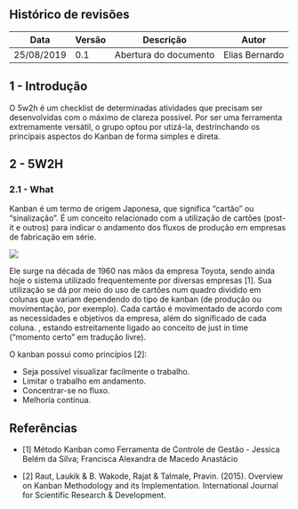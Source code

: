 ## Histórico de revisões

|Data|Versão|Descrição|Autor|
|-|-|-|-|
|25/08/2019|0.1| Abertura do documento |Elias Bernardo|

## 1 - Introdução

O 5w2h é um checklist de determinadas atividades que precisam ser desenvolvidas com o máximo de clareza possível. Por ser uma ferramenta extremamente versátil, o grupo optou por utizá-la, destrinchando os principais aspectos do Kanban de forma simples e direta.

## 2 - 5W2H

### 2.1 - What

Kanban é um termo de origem Japonesa, que significa “cartão” ou “sinalização”. É um conceito relacionado com a utilização de cartões (post-it e outros) para indicar o andamento dos fluxos de produção em empresas de fabricação em série.

![](https://nugalis.com/japanese/vocabulary/image/3622/v1-/kanban-signsignboarddoorplateposter.jpg)

Ele surge na década de 1960 nas mãos da empresa Toyota, sendo ainda hoje o sistema utilizado frequentemente por diversas empresas [1]. Sua utilização se dá por meio do uso de cartões num quadro dividido em colunas que variam dependendo do tipo de kanban (de produção ou movimentação, por exemplo). Cada cartão é movimentado de acordo com as necessidades e objetivos da empresa, além do significado de cada coluna. , estando estreitamente ligado ao conceito de just in time (“momento certo” em tradução livre).

O kanban possui como princípios [2]:

- Seja possível visualizar facilmente o trabalho. 
- Limitar o trabalho em andamento. 
- Concentrar-se no fluxo. 
- Melhoría contínua.

## Referências

- [1] Método Kanban como Ferramenta de Controle de Gestão - Jessica Belém da Silva; Francisca Alexandra de Macedo Anastácio 

- [2] Raut, Laukik & B. Wakode, Rajat & Talmale, Pravin. (2015). Overview on Kanban Methodology and its Implementation. International Journal for Scientific Research & Development.
